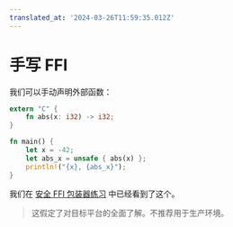 ```yaml
---
translated_at: '2024-03-26T11:59:35.012Z'
---
```


# 手写 FFI

我们可以手动声明外部函数：

```rust
extern "C" {
    fn abs(x: i32) -> i32;
}

fn main() {
    let x = -42;
    let abs_x = unsafe { abs(x) };
    println!("{x}, {abs_x}");
}
```

我们在 [安全 FFI 包装器练习](../../exercises/day-3/safe-ffi-wrapper.md) 中已经看到了这个。

> 这假定了对目标平台的全面了解。不推荐用于生产环境。
